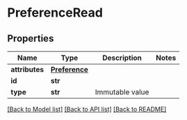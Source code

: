 # PreferenceRead


## Properties
Name | Type | Description | Notes
------------ | ------------- | ------------- | -------------
**attributes** | [**Preference**](Preference.md) |  | 
**id** | **str** |  | 
**type** | **str** | Immutable value | 

[[Back to Model list]](../README.md#documentation-for-models) [[Back to API list]](../README.md#documentation-for-api-endpoints) [[Back to README]](../README.md)


